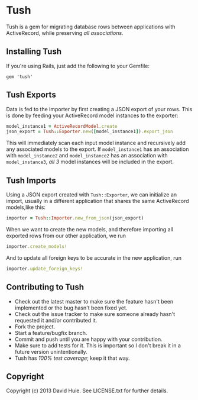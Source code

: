 # Tush

Tush is a gem for migrating database rows between applications with ActiveRecord,
while preserving *all associations.*

## Installing Tush

If you're using Rails, just add the following to your Gemfile:
```
gem 'tush'
```

## Tush Exports

Data is fed to the importer by first creating a JSON export of your
rows. This is done by feeding your ActiveRecord model instances to the
exporter:
```ruby
model_instance1 = ActiveRecordModel.create
json_export = Tush::Exporter.new([model_instance1]).export_json
```
This will immediately scan each input model instance and recursively
add any associated models to the export. If `model_instance1` has an
association with `model_instance2` and `model_instance2` has an
association with `model_instance3`, *all 3* model instances will be
included in the export.

## Tush Imports

Using a JSON export created with `Tush::Exporter`, we can initialize
an import, usually in a different application that shares the same
ActiveRecord models,like this:
```ruby
importer = Tush::Importer.new_from_json(json_export)
```
When we want to create the new models, and therefore importing all
exported rows from our other application, we run
```ruby
importer.create_models!
```
And to update all foreign keys to be accurate in the new application,
run
```ruby
importer.update_foreign_keys!
```

## Contributing to Tush

* Check out the latest master to make sure the feature hasn't been implemented or the bug hasn't been fixed yet.
* Check out the issue tracker to make sure someone already hasn't requested it and/or contributed it.
* Fork the project.
* Start a feature/bugfix branch.
* Commit and push until you are happy with your contribution.
* Make sure to add tests for it. This is important so I don't break it in a future version unintentionally.
* Tush has *100% test coverage*; keep it that way.

## Copyright

Copyright (c) 2013 David Huie. See LICENSE.txt for
further details.
